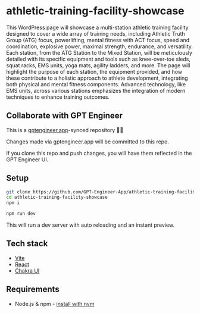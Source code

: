 # athletic-training-facility-showcase

This WordPress page will showcase a multi-station athletic training facility designed to cover a wide array of training needs, including Athletic Truth Group (ATG) focus, powerlifting, mental fitness with ACT focus, speed and coordination, explosive power, maximal strength, endurance, and versatility. Each station, from the ATG Station to the Mixed Station, will be meticulously detailed with its specific equipment and tools such as knee-over-toe sleds, squat racks, EMS units, yoga mats, agility ladders, and more. The page will highlight the purpose of each station, the equipment provided, and how these contribute to a holistic approach to athlete development, integrating both physical and mental fitness components. Advanced technology, like EMS units, across various stations emphasizes the integration of modern techniques to enhance training outcomes.

## Collaborate with GPT Engineer

This is a [gptengineer.app](https://gptengineer.app)-synced repository 🌟🤖

Changes made via gptengineer.app will be committed to this repo.

If you clone this repo and push changes, you will have them reflected in the GPT Engineer UI.

## Setup

```sh
git clone https://github.com/GPT-Engineer-App/athletic-training-facility-showcase.git
cd athletic-training-facility-showcase
npm i
```

```sh
npm run dev
```

This will run a dev server with auto reloading and an instant preview.

## Tech stack

- [Vite](https://vitejs.dev/)
- [React](https://react.dev/)
- [Chakra UI](https://chakra-ui.com/)

## Requirements

- Node.js & npm - [install with nvm](https://github.com/nvm-sh/nvm#installing-and-updating)
